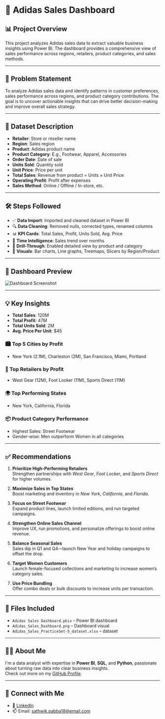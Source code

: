 # 👟 Adidas Sales Dashboard

## 📊 Project Overview

This project analyzes Adidas sales data to extract valuable business insights using Power BI. The dashboard provides a comprehensive view of sales performance across regions, retailers, product categories, and sales methods.

---

## 🧩 Problem Statement

To analyze Adidas sales data and identify patterns in customer preferences, sales performance across regions, and product category contributions. The goal is to uncover actionable insights that can drive better decision-making and improve overall sales strategy.

---

## 📁 Dataset Description

- **Retailer**: Store or reseller name
- **Region**: Sales region
- **Product**: Adidas product name
- **Product Category**: E.g., Footwear, Apparel, Accessories
- **Order Date**: Date of sale
- **Units Sold**: Quantity sold
- **Unit Price**: Price per unit
- **Total Sales**: Revenue from product = Units × Unit Price
- **Operating Profit**: Profit after expenses
- **Sales Method**: Online / Offline / In-store, etc.

---

## 🛠️ Steps Followed

- ✅ **Data Import**: Imported and cleaned dataset in Power BI
- 🔍 **Data Cleaning**: Removed nulls, corrected types, renamed columns
- 📊 **KPI Cards**: Total Sales, Profit, Units Sold, Avg. Price
- 📅 **Time Intelligence**: Sales trend over months
- 📌 **Drill-Through**: Enabled detailed view by product and category
- 🎨 **Visuals**: Bar charts, Line graphs, Treemaps, Slicers by Region/Product

---


## 📸 Dashboard Preview

![Dashboard Screenshot](https://github.com/Sathwik40/Adidas_Sales_Dashboard/blob/main/Adidas_Sales_Dashboard.png)

---

## 💡 Key Insights

- **Total Sales**: 120M  
- **Total Profit**: 47M  
- **Total Units Sold**: 2M  
- **Avg. Price Per Unit**: $45

### 🏙️ Top 5 Cities by Profit
- New York (2.1M), Charleston (2M), San Francisco, Miami, Portland

### 🏢 Top Retailers by Profit
- West Gear (12M), Foot Locker (11M), Sports Direct (11M)

### 🌍 Top Performing States
- New York, California, Florida

### 📦 Product Category Performance
- Highest Sales: Street Footwear  
- Gender-wise: Men outperform Women in all categories

---

## ✅ Recommendations

1. **Prioritize High-Performing Retailers**  
   Strengthen partnerships with *West Gear*, *Foot Locker*, and *Sports Direct* for higher volumes.

2. **Maximize Sales in Top States**  
   Boost marketing and inventory in *New York*, *California*, and *Florida*.

3. **Focus on Street Footwear**  
   Expand product lines, launch limited editions, and run targeted campaigns.

4. **Strengthen Online Sales Channel**  
   Improve UX, run promotions, and personalize offerings to boost online revenue.

5. **Balance Seasonal Sales**  
   Sales dip in Q1 and Q4—launch New Year and holiday campaigns to offset the drop.

6. **Target Women Customers**  
   Launch female-focused collections and marketing to increase women’s category sales.

7. **Use Price Bundling**  
   Offer combo deals or bulk discounts to increase units per transaction.


---

## 📁 Files Included

- `Adidas Sales Dashboard.pbix` – Power BI dashboard
- `Adidas_Sales_Dashboard.png` – Dashboard visual
- `Adidas_Sales_PracticeSet-5_dataset.xlsx` – dataset

---

## 🙋‍♂️ About Me

I'm a data analyst with expertise in **Power BI**, **SQL**, and **Python**, passionate about turning raw data into clear business insights.  
Check out more on my [GitHub Profile](https://github.com/Sathwik40).

---

## 🔗 Connect with Me

- 💼 [LinkedIn](https://linkedin.com/in/sathwikpabba)
- 📫 Email: sathwik.pabba18@email.com
